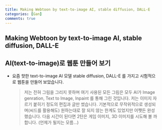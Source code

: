 ```yaml
---
title: Making Webtoon by text-to-image AI, stable diffusion, DALL-E  
categories: [Gan]
comments: true
---
```


## Making Webtoon by text-to-image AI, stable diffusion, DALL-E 
## AI(text-to-image)로 웹툰 만들어 보기 

* 요즘 핫한 text-to-image AI 모델 stable diffusion, DALL-E 를 가지고 시험적으로 웹툰을 만들어 보았습니다. </a>
  > 저는 전혀 그림을 그리지 못하며 여기 사용된 모든 그림은 모두 AI가 Image genration, Text to Image, Inpaint 를 통해 그린 것입니다.
  > 저는 이미지 자르기 붙히기 정도의 편집과 글만 썼습니다.
  > 기본적으로 무작위적으로 생성되며(씨드를 활용해도) 원하는대로 잘 되지 않는 한계도 있었지만 어쨋든 완성했습니다. 
  > 다음 시간이 된다면 2탄은 게임 이미지, 3D 이미지를 시도해 볼 까 합니다. (언제가 될지는 모름...)

 
